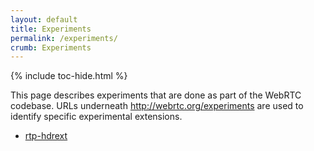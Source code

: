 ```yaml
---
layout: default
title: Experiments
permalink: /experiments/
crumb: Experiments
---
```



{% include toc-hide.html %}


This page describes experiments that are done as part of the WebRTC codebase.
URLs underneath <http://webrtc.org/experiments> are used to identify specific
experimental extensions.

  * [rtp-hdrext](rtp-hdrext)
